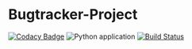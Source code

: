 # Bugtracker-Project
[![Codacy Badge](https://api.codacy.com/project/badge/Grade/96412126c20b4dea923dc4759ddb877c)](https://www.codacy.com/manual/SadnessPWNZ/Bugtracker-Project?utm_source=github.com&amp;utm_medium=referral&amp;utm_content=SadnessPWNZ/Bugtracker-Project&amp;utm_campaign=Badge_Grade)
![Python application](https://github.com/SadnessPWNZ/Bugtracker-Project/workflows/Python%20application/badge.svg)
[![Build Status](https://travis-ci.org/SadnessPWNZ/Bugtracker-Project.svg?branch=master)](https://travis-ci.org/SadnessPWNZ/Bugtracker-Project)